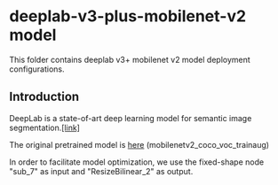 deeplab-v3-plus-mobilenet-v2 model
=====

This folder contains deeplab v3+ mobilenet v2 model deployment configurations.

Introduction
---
DeepLab is a state-of-art deep learning model for semantic image segmentation.[[link]](https://github.com/tensorflow/models/tree/master/research/deeplab)

The original pretrained model is [here](https://github.com/tensorflow/models/blob/master/research/deeplab/g3doc/model_zoo.md) (mobilenetv2_coco_voc_trainaug)

In order to facilitate model optimization, we use the fixed-shape node "sub_7" as input and "ResizeBilinear_2" as output.

